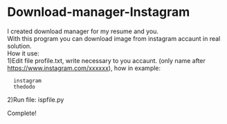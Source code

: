 # Download-manager-Instagram
 I created download manager for my resume and you.                                                                                         
 With this program you can download image from instagram accaunt in real solution.                                                         
 How it use:                                                                                                                               
 1)Edit file profile.txt, write necessary to you accaunt. (only name after https://www.instagram.com/xxxxxx), how in example:
    
      instagram
      thedodo
 2)Run file: ispfile.py
 
 Complete!
 
